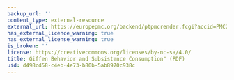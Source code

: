 ```yaml
---
backup_url: ''
content_type: external-resource
external_url: https://europepmc.org/backend/ptpmcrender.fcgi?accid=PMC2964162&blobtype=pdf
has_external_licence_warning: true
has_external_license_warning: true
is_broken: ''
license: https://creativecommons.org/licenses/by-nc-sa/4.0/
title: Giffen Behavior and Subsistence Consumption" (PDF)
uid: d498cd58-c4eb-4e73-b80b-5ab8970c938c
---
```

